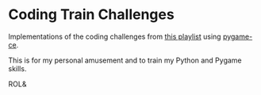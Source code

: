 # Coding Train Challenges

Implementations of the coding challenges from [this playlist](https://www.youtube.com/playlist?list=PLRqwX-V7Uu6ZiZxtDDRCi6uhfTH4FilpH) using [pygame-ce](https://github.com/pygame-community/pygame-ce).

This is for my personal amusement and to train my Python and Pygame skills.

ROL&